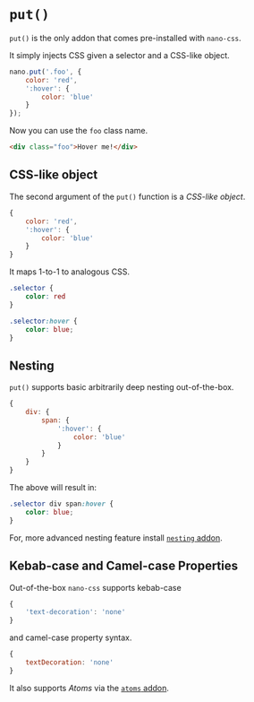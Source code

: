 # `put()`

`put()` is the only addon that comes pre-installed with `nano-css`.

It simply injects CSS given a selector and a CSS-like object.

```js
nano.put('.foo', {
    color: 'red',
    ':hover': {
        color: 'blue'
    }
});
```

Now you can use the `foo` class name.

```html
<div class="foo">Hover me!</div>
```


## CSS-like object

The second argument of the `put()` function is a *CSS-like object*.

```js
{
    color: 'red',
    ':hover': {
        color: 'blue'
    }
}
```

It maps 1-to-1 to analogous CSS.

```css
.selector {
    color: red
}

.selector:hover {
    color: blue;
}
```


## Nesting

`put()` supports basic arbitrarily deep nesting out-of-the-box.

```js
{
    div: {
        span: {
            ':hover': {
                color: 'blue'
            }
        }
    }
}
```

The above will result in:

```css
.selector div span:hover {
    color: blue;
}
```

For, more advanced nesting feature install [`nesting` addon](./nesting.md).


## Kebab-case and Camel-case Properties

Out-of-the-box `nano-css` supports kebab-case

```js
{
    'text-decoration': 'none'
}
```

and camel-case property syntax.

```js
{
    textDecoration: 'none'
}
```

It also supports *Atoms* via the [`atoms` addon](./atoms.md).
